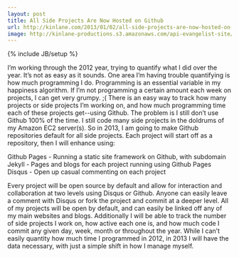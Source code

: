```yaml
---
layout: post
title: All Side Projects Are Now Hosted on Github
url: http://kinlane.com/2013/01/02/all-side-projects-are-now-hosted-on-github/
image: http://kinlane-productions.s3.amazonaws.com/api-evangelist-site/blog/github-logo-basic.png
---
```

{% include JB/setup %}

I&rsquo;m working through the 2012 year, trying to quantify what I did over the year.  It&rsquo;s not as easy as it sounds.  One area I&rsquo;m having trouble quantifying is how much programming I do.
Programming is an essential variable in my happiness algorithm.  If I&rsquo;m not programming a certain amount each week on projects, I can get very grumpy. ;(
There is an easy way to track how many projects or side projects I&rsquo;m working on, and how much programming time each of these projects get--using Github.  The problem is I still don&rsquo;t use Github 100% of the time.  I still code many side projects in the doldrums of my Amazon EC2 server(s).
So in 2013, I am going to make Github repositories default for all side projects.  Each project will start off as a repository, then I will enhance using:

Github Pages - Running a static site framework on Github, with subdomain
Jekyll - Pages and blogs for each project running using Github Pages
Disqus - Open up casual commenting on each project

Every project will be open source by default and allow for interaction and collaboration at two levels using Disqus or Github.
Anyone can easily leave a comment with Disqus or fork the project and commit at a deeper level.
All of my projects will be open by default, and can easily be linked off any of my main websites and blogs.
Additionally I will be able to track the number of side projects I work on, how active each one is, and how much code I commit any given day, week, month or throughout the year.
While I can&rsquo;t easily quantity how much time I programmed in 2012, in 2013 I will have the data necessary, with just a simple shift in how I manage myself.